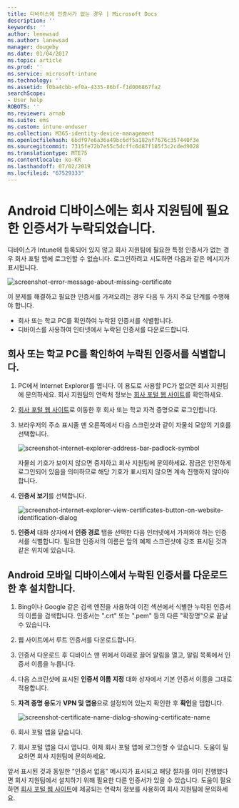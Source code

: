 ```yaml
---
title: 디바이스에 인증서가 없는 경우 | Microsoft Docs
description: ''
keywords: ''
author: lenewsad
ms.author: lanewsad
manager: dougeby
ms.date: 01/04/2017
ms.topic: article
ms.prod: ''
ms.service: microsoft-intune
ms.technology: ''
ms.assetid: f0ba4cbb-ef0a-4335-86bf-f1d006867fa2
searchScope:
- User help
ROBOTS: ''
ms.reviewer: arnab
ms.suite: ems
ms.custom: intune-enduser
ms.collection: M365-identity-device-management
ms.openlocfilehash: 6bdf97e6a36a49bc6df5a182af7676c357440f3e
ms.sourcegitcommit: 7315fe72b7e55c5dcffc6d87f185f3c2cded9028
ms.translationtype: MTE75
ms.contentlocale: ko-KR
ms.lasthandoff: 07/02/2019
ms.locfileid: "67529333"
---
```

# <a name="your-android-device-is-missing-a-certificate-required-by-your-company-support"></a>Android 디바이스에는 회사 지원팀에 필요한 인증서가 누락되었습니다.

디바이스가 Intune에 등록되어 있지 않고 회사 지원팀에 필요한 특정 인증서가 없는 경우 회사 포털 앱에 로그인할 수 없습니다. 로그인하려고 시도하면 다음과 같은 메시지가 표시됩니다.

![screenshot-error-message-about-missing-certificate](./media/andr-cert_install-1-cert_missing.png)

이 문제를 해결하고 필요한 인증서를 가져오려는 경우 다음 두 가지 주요 단계를 수행해야 합니다.

- 회사 또는 학교 PC를 확인하여 누락된 인증서를 식별합니다.
- 디바이스를 사용하여 인터넷에서 누락된 인증서를 다운로드합니다.

## <a name="identify-the-missing-certificate-by-looking-on-a-company-or-school-pc"></a>회사 또는 학교 PC를 확인하여 누락된 인증서를 식별합니다.

1. PC에서 Internet Explorer를 엽니다. 이 용도로 사용할 PC가 없으면 회사 지원팀에 문의하세요. 회사 지원팀의 연락처 정보는 [회사 포털 웹 사이트](https://go.microsoft.com/fwlink/?linkid=2010980)를 확인하세요.

2. [회사 포털 웹 사이트](https://go.microsoft.com/fwlink/?linkid=2010980)로 이동한 후 회사 또는 학교 자격 증명으로 로그인합니다.

3. 브라우저의 주소 표시줄 맨 오른쪽에서 다음 스크린샷과 같이 자물쇠 모양의 기호를 선택합니다.

    ![screenshot-internet-explorer-address-bar-padlock-symbol](./media/andr-missing-cert-ie-padlock-symbol.png)

    자물쇠 기호가 보이지 않으면 중지하고 회사 지원팀에 문의하세요. 잠금은 안전하게 로그인되어 있음을 의미하므로 해당 기호가 표시되지 않으면 계속 진행하지 않아야 합니다.

4. **인증서 보기**를 선택합니다.

    ![screenshot-internet-explorer-view-certificates-button-on-website-identification-dialog](./media/andr-missg-cert-ie-view-cert-button.png)

5. **인증서** 대화 상자에서 **인증 경로** 탭을 선택한 다음 인터넷에서 가져와야 하는 인증서를 식별합니다. 필요한 인증서의 이름은 앞의 예제 스크린샷에 강조 표시된 것과 같은 위치에 있습니다.

## <a name="download-and-install-the-missing-certificate-on-your-android-mobile-device"></a>Android 모바일 디바이스에서 누락된 인증서를 다운로드한 후 설치합니다.

1. Bing이나 Google 같은 검색 엔진을 사용하여 이전 섹션에서 식별한 누락된 인증서의 이름을 검색합니다. 인증서는 ".crt" 또는 ".pem" 등의 다른 "확장명"으로 끝날 수 있습니다.

2. 웹 사이트에서 루트 인증서를 다운로드합니다.

3. 인증서 다운로드 후 디바이스 맨 위에서 아래로 끌어 알림을 열고, 알림 목록에서 인증서 이름을 누릅니다.

4. 다음 스크린샷에 표시된 **인증서 이름 지정** 대화 상자에서 기본 인증서 이름을 그대로 적용합니다.

5. **자격 증명 용도**가 **VPN 및 앱용**으로 설정되어 있는지 확인한 후 **확인**을 탭합니다.

    ![screenshot-certificate-name-dialog-showing-certificate-name](./media/andr-missing-cert-cert-name.png)

6. 회사 포털 앱을 닫습니다.

7. 회사 포털 앱을 다시 엽니다. 이제 회사 포털 앱에 로그인할 수 있습니다. 도움이 필요하면 회사 지원팀에 문의하세요.

앞서 표시된 것과 동일한 "인증서 없음" 메시지가 표시되고 해당 절차를 이미 진행했다면 회사 지원팀에서 설치하기 위해 필요한 다른 인증서가 있을 수 있습니다. 도움이 필요하면 [회사 포털 웹 사이트](https://go.microsoft.com/fwlink/?linkid=2010980)에 제공되는 연락처 정보를 사용하여 회사 지원팀에 문의하세요.
